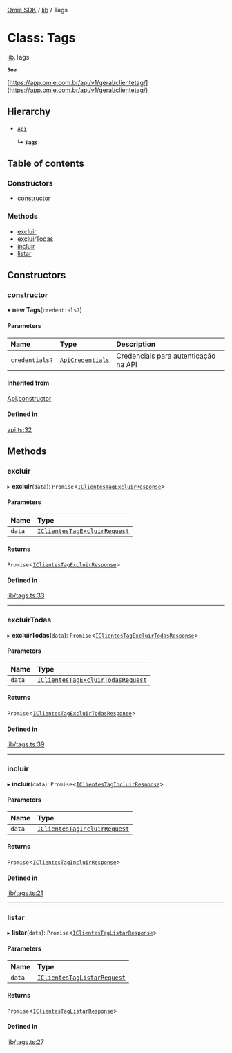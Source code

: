 [Omie SDK](../README.md) / [lib](../modules/lib.md) / Tags

# Class: Tags

[lib](../modules/lib.md).Tags

**`See`**

[https://app.omie.com.br/api/v1/geral/clientetag/](https://app.omie.com.br/api/v1/geral/clientetag/)

## Hierarchy

- [`Api`](index.Api.md)

  ↳ **`Tags`**

## Table of contents

### Constructors

- [constructor](lib.Tags.md#constructor)

### Methods

- [excluir](lib.Tags.md#excluir)
- [excluirTodas](lib.Tags.md#excluirtodas)
- [incluir](lib.Tags.md#incluir)
- [listar](lib.Tags.md#listar)

## Constructors

### constructor

• **new Tags**(`credentials?`)

#### Parameters

| Name | Type | Description |
| :------ | :------ | :------ |
| `credentials?` | [`ApiCredentials`](../modules/index.md#apicredentials) | Credenciais para autenticação na API |

#### Inherited from

[Api](index.Api.md).[constructor](index.Api.md#constructor)

#### Defined in

[api.ts:32](https://github.com/lucas-bogos/omie-sdk/blob/f0ca102/src/api.ts#L32)

## Methods

### excluir

▸ **excluir**(`data`): `Promise`<[`IClientesTagExcluirResponse`](../interfaces/types.IClientesTagExcluirResponse.md)\>

#### Parameters

| Name | Type |
| :------ | :------ |
| `data` | [`IClientesTagExcluirRequest`](../interfaces/types.IClientesTagExcluirRequest.md) |

#### Returns

`Promise`<[`IClientesTagExcluirResponse`](../interfaces/types.IClientesTagExcluirResponse.md)\>

#### Defined in

[lib/tags.ts:33](https://github.com/lucas-bogos/omie-sdk/blob/f0ca102/src/lib/tags.ts#L33)

___

### excluirTodas

▸ **excluirTodas**(`data`): `Promise`<[`IClientesTagExcluirTodasResponse`](../interfaces/types.IClientesTagExcluirTodasResponse.md)\>

#### Parameters

| Name | Type |
| :------ | :------ |
| `data` | [`IClientesTagExcluirTodasRequest`](../interfaces/types.IClientesTagExcluirTodasRequest.md) |

#### Returns

`Promise`<[`IClientesTagExcluirTodasResponse`](../interfaces/types.IClientesTagExcluirTodasResponse.md)\>

#### Defined in

[lib/tags.ts:39](https://github.com/lucas-bogos/omie-sdk/blob/f0ca102/src/lib/tags.ts#L39)

___

### incluir

▸ **incluir**(`data`): `Promise`<[`IClientesTagIncluirResponse`](../interfaces/types.IClientesTagIncluirResponse.md)\>

#### Parameters

| Name | Type |
| :------ | :------ |
| `data` | [`IClientesTagIncluirRequest`](../interfaces/types.IClientesTagIncluirRequest.md) |

#### Returns

`Promise`<[`IClientesTagIncluirResponse`](../interfaces/types.IClientesTagIncluirResponse.md)\>

#### Defined in

[lib/tags.ts:21](https://github.com/lucas-bogos/omie-sdk/blob/f0ca102/src/lib/tags.ts#L21)

___

### listar

▸ **listar**(`data`): `Promise`<[`IClientesTagListarResponse`](../interfaces/types.IClientesTagListarResponse.md)\>

#### Parameters

| Name | Type |
| :------ | :------ |
| `data` | [`IClientesTagListarRequest`](../interfaces/types.IClientesTagListarRequest.md) |

#### Returns

`Promise`<[`IClientesTagListarResponse`](../interfaces/types.IClientesTagListarResponse.md)\>

#### Defined in

[lib/tags.ts:27](https://github.com/lucas-bogos/omie-sdk/blob/f0ca102/src/lib/tags.ts#L27)
